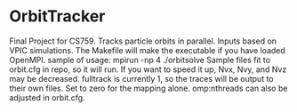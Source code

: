 # OrbitTracker
Final Project for CS759. Tracks particle orbits in parallel. Inputs based on VPIC simulations.
The Makefile will make the executable if you have loaded OpenMPI. 
sample of usage:
mpirun -np 4 ./orbitsolve
Sample files fit to orbit.cfg in repo, so it will run. If you want to speed it up, Nvx, Nvy, and Nvz may be decreased. 
fulltrack is currently 1, so the traces will be output to their own files. Set to zero for the mapping alone. 
omp:nthreads can also be adjusted in orbit.cfg. 
